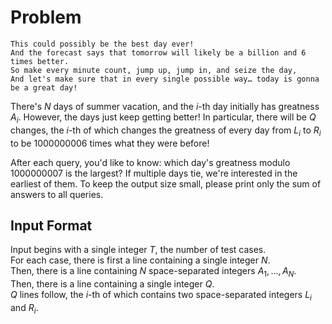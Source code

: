# Problem

```text
This could possibly be the best day ever!
And the forecast says that tomorrow will likely be a billion and 6 times better.
So make every minute count, jump up, jump in, and seize the day,
And let's make sure that in every single possible way… today is gonna be a great day!
```

There's $N$ days of summer vacation, and the $i$-th day initially has greatness $A_i$​. However, the days just keep getting better! In particular, there will be $Q$ changes, the $i$-th of which changes the greatness of every day from $L_i$​ to $R_i$​ to be $1000000006$ times what they were before!

After each query, you'd like to know: which day's greatness modulo $1000000007$ is the largest? If multiple days tie, we're interested in the earliest of them. To keep the output size small, please print only the sum of answers to all queries.

## Input Format

Input begins with a single integer $T$, the number of test cases.  
For each case, there is first a line containing a single integer $N$.  
Then, there is a line containing $N$ space-separated integers $A_1,...,A_N$​.  
Then, there is a line containing a single integer $Q$.  
$Q$ lines follow, the $i$-th of which contains two space-separated integers $L_i$​ and $R_i$​.
